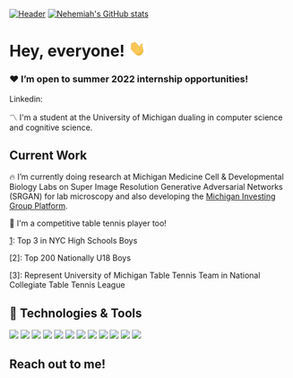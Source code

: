 [![Header](https://github.com/Nyu10/Nyu10/blob/760a095621cd935b184505dc4f4af52f14ecd105/Github%20banner.png)](https://www.linkedin.com/in/nehemiah-yu/)
[![Nehemiah's GitHub stats](https://github-readme-stats.vercel.app/api?username=nyu10&hide=stars,prs,issues&count_private=true&show_icons=true
)](https://www.linkedin.com/in/nehemiah-yu/)
# Hey, everyone! <img src="https://github.com/Nyu10/Nyu10/blob/483fd5dc288a53ae1cbf89b033b06ec821c1c1f1/wave.gif" width="30px">

### ❤️ I’m open to summer 2022 internship opportunities! 

Linkedin: <a href="https://www.linkedin.com/in/nyu10/"> </a>


〽️ I'm a student at the University of Michigan dualing in computer science and cognitive science.

## Current Work

🔥 I’m currently doing research at Michigan Medicine Cell & Developmental Biology Labs on Super Image Resolution Generative Adversarial Networks (SRGAN) for lab microscopy and also developing the <a href="https://platform.michiganinvestmentgroup.com/">Michigan Investing Group Platform</a>. 

🏓 I'm a competitive table tennis player too!

[1]: Top 3 in NYC High Schools Boys

[2]: Top 200 Nationally U18 Boys

[3]: Represent University of Michigan Table Tennis Team in National Collegiate Table Tennis League


## 🔧 Technologies & Tools
![](https://img.shields.io/badge/Code-Python-informational?style=flat&logo=python&logoColor=white&color=blue)
![](https://img.shields.io/badge/Code-C++-informational?style=flat&logo=c%2B%2B)
![](https://img.shields.io/badge/Code-JavaScript-informational?style=flat&logo=javascript&logoColor=white&color=blue)
![](https://img.shields.io/badge/Code-TypeScript-informational?style=flat&logo=typescript&logoColor=white&color=blue)
![](https://img.shields.io/badge/Code-PyTorch-informational?style=flat&logo=PyTorch&logoColor=white&color=blue)
![](https://img.shields.io/badge/Code-Angular-informational?style=flat&logo=Angular&logoColor=white&color=blue)
![](https://img.shields.io/badge/Code-React-informational?style=flat&logo=React&logoColor=white&color=blue)
![](https://img.shields.io/badge/Code-Django-informational?style=flat&logo=Django&logoColor=white&color=blue)
![](https://img.shields.io/badge/Tools-Firebase-informational?style=flat&logo=Firebase&logoColor=white&color=blue)
![](https://img.shields.io/badge/Tools-PostgreSQL-informational?style=flat&logo=postgresql&logoColor=white&color=blue)
![](https://img.shields.io/badge/Code-Make-informational?style=flat&logo=cmake&logoColor=white&color=blue)
![](https://img.shields.io/badge/Shell-Bash-informational?style=flat&logo=gnu-bash&logoColor=white&color=blue)

## Reach out to me!
[1]: https://www.linkedin.com/in/nyu10/
<!--
**Nyu10/Nyu10** is a ✨ _special_ ✨ repository because its `README.md` (this file) appears on your GitHub profile.

Here are some ideas to get you started:

- 🔭 I’m currently working on ...
- 🌱 I’m currently learning ...
- 👯 I’m looking to collaborate on ...
- 🤔 I’m looking for help with ...
- 💬 Ask me about ...
- 📫 How to reach me: ...
- 😄 Pronouns: ...
- ⚡ Fun fact: ...
-->
